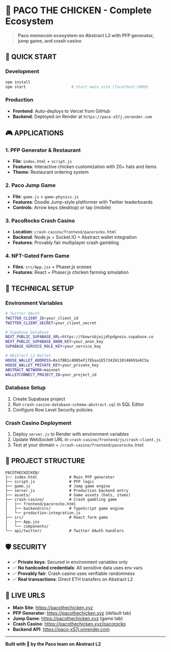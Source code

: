 # 🐔 **PACO THE CHICKEN** - Complete Ecosystem

> **Paco memecoin ecosystem on Abstract L2 with PFP generator, jump game, and crash casino**

## 🚀 **QUICK START**

### **Development**
```bash
npm install
npm start                    # Start main site (localhost:3000)
```

### **Production**
- **Frontend**: Auto-deploys to Vercel from GitHub
- **Backend**: Deployed on Render at `https://paco-x57j.onrender.com`

## 🎮 **APPLICATIONS**

### **1. PFP Generator & Restaurant** 
- **File**: `index.html` + `script.js`
- **Features**: Interactive chicken customization with 20+ hats and items
- **Theme**: Restaurant ordering system

### **2. Paco Jump Game**
- **File**: `game.js` + `game-physics.js`  
- **Features**: Doodle Jump-style platformer with Twitter leaderboards
- **Controls**: Arrow keys (desktop) or tap (mobile)

### **3. PacoRocko Crash Casino**
- **Location**: `crash-casino/frontend/pacorocko.html`
- **Backend**: Node.js + Socket.IO + Abstract wallet integration
- **Features**: Provably fair multiplayer crash gambling

### **4. NFT-Gated Farm Game**
- **Files**: `src/App.jsx` + Phaser.js scenes
- **Features**: React + Phaser.js chicken farming simulation

## 🔧 **TECHNICAL SETUP**

### **Environment Variables**
```bash
# Twitter OAuth
TWITTER_CLIENT_ID=your_client_id
TWITTER_CLIENT_SECRET=your_client_secret

# Supabase Database  
NEXT_PUBLIC_SUPABASE_URL=https://tbowrsbjoijdtpdgnoio.supabase.co
NEXT_PUBLIC_SUPABASE_ANON_KEY=your_anon_key
SUPABASE_SERVICE_ROLE_KEY=your_service_key

# Abstract L2 Wallet
HOUSE_WALLET_ADDRESS=0x1f8B1c4D05eF17Ebaa1E572426110146691e6C5a
HOUSE_WALLET_PRIVATE_KEY=your_private_key
ABSTRACT_NETWORK=mainnet
WALLETCONNECT_PROJECT_ID=your_project_id
```

### **Database Setup**
1. Create Supabase project
2. Run `crash-casino-database-schema-abstract.sql` in SQL Editor
3. Configure Row Level Security policies

### **Crash Casino Deployment**
1. Deploy `server.js` to Render with environment variables
2. Update WebSocket URL in `crash-casino/frontend/js/crash-client.js`
3. Test at your domain + `/crash-casino/frontend/pacorocko.html`

## 📁 **PROJECT STRUCTURE**

```
PACOTHECHICKEN/
├── index.html              # Main PFP generator
├── script.js               # PFP logic  
├── game.js                 # Jump game engine
├── server.js               # Production backend entry
├── assets/                 # Game assets (hats, items)
├── crash-casino/           # Crash gambling game
│   ├── frontend/pacorocko.html
│   ├── backend/src/        # TypeScript game engine
│   └── production-integration.js
├── src/                    # React farm game
│   ├── App.jsx
│   └── components/
└── api/twitter/            # Twitter OAuth handlers
```

## 🛡️ **SECURITY**

- ✅ **Private keys**: Secured in environment variables only
- ✅ **No hardcoded credentials**: All sensitive data uses env vars
- ✅ **Provably fair**: Crash casino uses verifiable randomness
- ✅ **Real transactions**: Direct ETH transfers on Abstract L2

## 🎯 **LIVE URLS**

- **Main Site**: https://pacothechicken.xyz
- **PFP Generator**: https://pacothechicken.xyz (default tab)
- **Jump Game**: https://pacothechicken.xyz (game tab)  
- **Crash Casino**: https://pacothechicken.xyz/pacorocko
- **Backend API**: https://paco-x57j.onrender.com

---

**Built with 🐔 by the Paco team on Abstract L2**